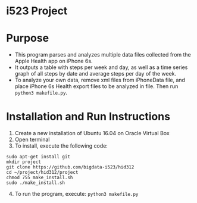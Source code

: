 # i523 Project

# Purpose

* This program parses and analyzes multiple data files collected from the Apple Health app on iPhone 6s.
* It outputs a table with steps per week and day, as well as a time series graph of all steps by date and average steps per day of the week.
* To analyze your own data, remove xml files from iPhoneData file, and place iPhone 6s Health export files to be analyzed in file. Then run `python3 makefile.py`.

# Installation and Run Instructions

1. Create a new installation of Ubuntu 16.04 on Oracle Virtual Box
2. Open terminal
3. To install, execute the following code:
  ~~~~
  sudo apt-get install git
  mkdir project
  git clone https://github.com/bigdata-i523/hid312
  cd ~/project/hid312/project
  chmod 755 make_install.sh
  sudo ./make_install.sh
  ~~~~
4. To run the program, execute: `python3 makefile.py`

 
